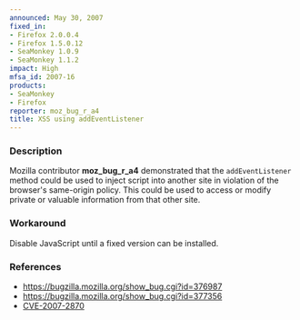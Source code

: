 ```yaml
---
announced: May 30, 2007
fixed_in:
- Firefox 2.0.0.4
- Firefox 1.5.0.12
- SeaMonkey 1.0.9
- SeaMonkey 1.1.2
impact: High
mfsa_id: 2007-16
products:
- SeaMonkey
- Firefox
reporter: moz_bug_r_a4
title: XSS using addEventListener
---
```


<h3>Description</h3>

<p>Mozilla contributor <strong>moz_bug_r_a4</strong> demonstrated that
the <code>addEventListener</code> method could be used to inject
script into another site in violation of the browser's same-origin
policy. This could be used to access or modify private or valuable
information from that other site.</p>

<h3>Workaround</h3>

<p>Disable JavaScript until a fixed version can be installed.</p>

<h3>References</h3>

<ul>
<li><a href="https://bugzilla.mozilla.org/show_bug.cgi?id=376987">
https://bugzilla.mozilla.org/show_bug.cgi?id=376987</a></li>
<li><a href="https://bugzilla.mozilla.org/show_bug.cgi?id=377356">
https://bugzilla.mozilla.org/show_bug.cgi?id=377356</a></li>
<li><a class="ex-ref" href="http://nvd.nist.gov/nvd.cfm?cvename=CVE-2007-2870">CVE-2007-2870</a></li>
</ul>



